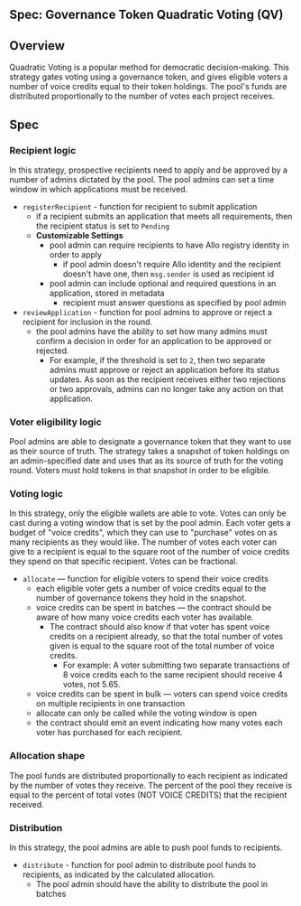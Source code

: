 Spec: Governance Token Quadratic Voting (QV)
---------------------------------

## Overview 
Quadratic Voting is a popular method for democratic decision-making. This strategy gates voting using a governance token, and gives eligible voters a number of voice credits equal to their token holdings. The pool's funds are distributed proportionally to the number of votes each project receives. 

## Spec
### Recipient logic
In this strategy, prospective recipients need to apply and be approved by a number of admins dictated by the pool. The pool admins can set a time window in which applications must be received.
- `registerRecipient` - function for recipient to submit application
    - if a recipient submits an application that meets all requirements, then the recipient status is set to `Pending`
    - **Customizable Settings**
        - pool admin can require recipients to have Allo registry identity in order to apply
            - if pool admin doesn't require Allo identity and the recipient doesn't have one, then `msg.sender` is used as recipient id
        - pool admin can include optional and required questions in an application, stored in metadata
            - recipient must answer questions as specified by pool admin
- `reviewApplication` - function for pool admins to approve or reject a recipient for inclusion in the round.
    - the pool admins have the ability to set how many admins must confirm a decision in order for an application to be approved or rejected.
        - For example, if the threshold is set to `2`, then two separate admins must approve or reject an application before its status updates. As soon as the recipient receives either two rejections or two approvals, admins can no longer take any action on that application. 

### Voter eligibility logic
Pool admins are able to designate a governance token that they want to use as their source of truth. The strategy takes a snapshot of token holdings on an admin-specified date and uses that as its source of truth for the voting round. Voters must hold tokens in that snapshot in order to be eligible. 

### Voting logic
In this strategy, only the eligible wallets are able to vote. Votes can only be cast during a voting window that is set by the pool admin. Each voter gets a budget of "voice credits", which they can use to "purchase" votes on as many recipients as they would like. The number of votes each voter can give to a recipient is equal to the square root of the number of voice credits they spend on that specific recipient. Votes can be fractional. 
- `allocate` — function for eligible voters to spend their voice credits
    - each eligible voter gets a number of voice credits equal to the number of governance tokens they hold in the snapshot. 
    - voice credits can be spent in batches — the contract should be aware of how many voice credits each voter has available. 
        - The contract should also know if that voter has spent voice credits on a recipient already, so that the total number of votes given is equal to the square root of the total number of voice credits. 
            - For example: A voter submitting two separate transactions of 8 voice credits each to the same recipient should receive 4 votes, not 5.65.
    - voice credits can be spent in bulk — voters can spend voice credits on multiple recipients in one transaction
    - allocate can only be called while the voting window is open
    - the contract should emit an event indicating how many votes each voter has purchased for each recipient. 

### Allocation shape
The pool funds are distributed proportionally to each recipient as indicated by the number of votes they receive. The percent of the pool they receive is equal to the percent of total votes (NOT VOICE CREDITS) that the recipient received. 

### Distribution
In this strategy, the pool admins are able to push pool funds to recipients.

- `distribute` - function for pool admin to distribute pool funds to recipients, as indicated by the calculated allocation. 
    - The pool admin should have the ability to distribute the pool in batches
